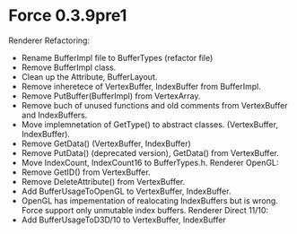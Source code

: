 # Force 0.3.9pre1

Renderer Refactoring:
   - Rename BufferImpl file to BufferTypes (refactor file) 
   - Remove BufferImpl class.
   - Clean up the Attribute, BufferLayout.
   - Remove inheretece of VertexBuffer, IndexBuffer from BufferImpl.
   - Remove PutBuffer(BufferImpl) from VertexArray.
   - Remove buch of unused functions and old comments from VertexBuffer and IndexBuffers.
   - Move implemnetation of GetType() to abstract classes. (VertexBuffer, IndexBuffer).
   - Remove GetData() (VertexBuffer, IndexBuffer)
   - Remove PutData() (deprecated version), GetData() from VertexBuffer.
   - Move IndexCount, IndexCount16 to BufferTypes.h.
Renderer OpenGL:
   - Remove GetID() from VertexBuffer.
   - Remove DeleteAttribute() from VertexBuffer.
   - Add BufferUsageToOpenGL to VertexBuffer, IndexBuffer.
   - OpenGL has impementation of realocating IndexBuffers but is wrong. Force support only unmutable index buffers.
Renderer Direct 11/10:
   - Add BufferUsageToD3D/10 to VertexBuffer, IndexBuffer
